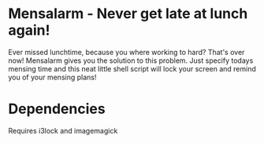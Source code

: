 # Mensalarm - Never get late at lunch again!
Ever missed lunchtime, because you where working to hard?
That's over now! Mensalarm gives you the solution to this problem. Just specify todays mensing time and this neat little shell script will lock your screen and remind you of your mensing plans!
 

# Dependencies
Requires i3lock and imagemagick

